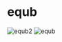 # equb

![equb2](https://user-images.githubusercontent.com/96838769/221403164-a5ab51dc-931c-441d-9230-40377e536786.png)
![equb](https://user-images.githubusercontent.com/96838769/221403168-7e692202-345a-46fe-bc47-222cc09ce131.png)
